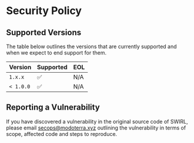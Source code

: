# Security Policy

## Supported Versions

The table below outlines the versions that are currently supported and when we expect to end support for them.

| Version   | Supported          | EOL |
| --------- | ------------------ | --- |
| `1.x.x`   | :white_check_mark: | N/A |
| `< 1.0.0` | :white_check_mark: | N/A |

## Reporting a Vulnerability

If you have discovered a vulnerability in the original source code of SWIRL, please email secops@modoterra.xyz outlining the vulnerability in terms of scope, affected code and steps to reproduce.
